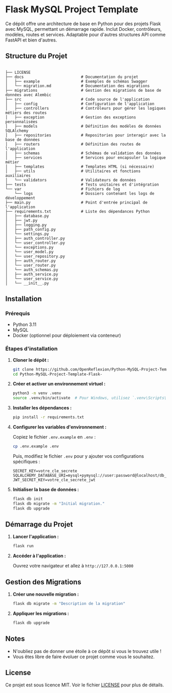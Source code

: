 # Flask MySQL Project Template

Ce dépôt offre une architecture de base en Python pour des projets Flask avec MySQL, permettant un démarrage rapide. Inclut Docker, contrôleurs, modèles, routes et services. Adaptable pour d'autres structures API comme FastAPI et bien d'autres.

## Structure du Projet

```plaintext

├── LICENSE
├── docs                         # Documentation du projet
│   ├── example                  # Exemples de schémas Swagger
│   └── migration.md             # Documentation des migrations
├── migrations                   # Gestion des migrations de base de données avec Alembic
├── src                          # Code source de l'application
│   ├── config                   # Configuration de l'application
│   ├── controllers              # Contrôleurs pour gérer les logiques métiers des routes
│   ├── exception                # Gestion des exceptions personnalisées
│   ├── models                   # Définition des modèles de données SQLAlchemy
│   ├── repositories             # Repositories pour interagir avec la base de données
│   ├── routers                  # Définition des routes de l'application
│   ├── schemas                  # Schémas de validation des données
│   ├── services                 # Services pour encapsuler la logique métier
│   ├── templates                # Templates HTML (si nécessaire)
│   ├── utils                    # Utilitaires et fonctions auxiliaires
│   └── validators               # Validateurs de données
├── tests                        # Tests unitaires et d'intégration
└── var                          # Fichiers de log
    └── logs                     # Dossiers contenant les logs de développement
├── main.py                      # Point d'entrée principal de l'application
├── requirements.txt             # Liste des dépendances Python
│   ├── database.py
│   ├── jwt.py
│   ├── logging.py
│   ├── path_config.py
│   └── settings.py
│   ├── auth_controller.py
│   └── user_controller.py
│   └── exceptions.py
│   └── user_model.py
│   └── user_repository.py
│   ├── auth_router.py
│   └── user_router.py
│   └── auth_schemas.py
│   ├── auth_service.py
│   └── user_service.py
│   └── __init__.py

```


## Installation

### Prérequis

- Python 3.11
- MySQL
- Docker (optionnel pour déploiement via conteneur)

### Étapes d'installation

1. **Cloner le dépôt :**

    ```bash
    git clone https://github.com/OpenReflexion/Python-MySQL-Project-Template-Flask-.git
    cd Python-MySQL-Project-Template-Flask-
    ```

2. **Créer et activer un environnement virtuel :**

    ```bash
    python3 -m venv .venv
    source .venv/bin/activate  # Pour Windows, utilisez `.venv\Scripts\activate`
    ```

3. **Installer les dépendances :**

    ```bash
    pip install -r requirements.txt
    ```

4. **Configurer les variables d'environnement :**

    Copiez le fichier `.env.example` en `.env` :

    ```bash
    cp .env.example .env
    ```

    Puis, modifiez le fichier `.env` pour y ajouter vos configurations spécifiques :

    ```env
    SECRET_KEY=votre_cle_secrete
    SQLALCHEMY_DATABASE_URI=mysql+pymysql://user:password@localhost/db_name
    JWT_SECRET_KEY=votre_cle_secrete_jwt
    ```

5. **Initialiser la base de données :**

    ```bash
    flask db init
    flask db migrate -m "Initial migration."
    flask db upgrade
    ```

## Démarrage du Projet

1. **Lancer l'application :**

    ```bash
    flask run
    ```

2. **Accéder à l'application :**

    Ouvrez votre navigateur et allez à `http://127.0.0.1:5000`

## Gestion des Migrations

1. **Créer une nouvelle migration :**

    ```bash
    flask db migrate -m "Description de la migration"
    ```

2. **Appliquer les migrations :**

    ```bash
    flask db upgrade
    ```

## Notes

- N'oubliez pas de donner une étoile à ce dépôt si vous le trouvez utile !
- Vous êtes libre de faire évoluer ce projet comme vous le souhaitez.

## License

Ce projet est sous licence MIT. Voir le fichier [LICENSE](LICENSE) pour plus de détails.
